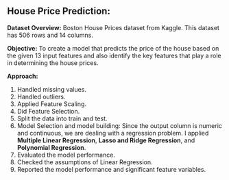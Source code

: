 ## House Price Prediction:

**Dataset Overview:**
Boston House Prices dataset from Kaggle. This dataset has 506 rows and 14 columns.

**Objective:**
To create a model that predicts the price of the house based on the given 13 input features and also identify the key features that play a role in determining the house prices.

**Approach:**
1. Handled missing values.
2. Handled outliers.
3. Applied Feature Scaling.
4. Did Feature Selection.
5. Split the data into train and test.
6. Model Selection and model building: Since the output column is numeric and continuous, we are dealing with a regression problem. I applied **Multiple Linear Regression**, **Lasso and Ridge Regression**, and **Polynomial Regression**.
7. Evaluated the model performance.
8. Checked the assumptions of Linear Regression.
9. Reported the model performance and significant feature variables.
